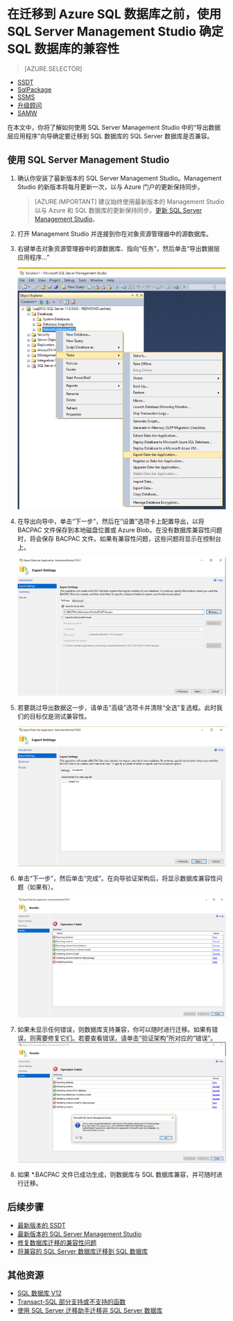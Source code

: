 <properties
   pageTitle="在迁移到 Azure SQL 数据库之前，使用 SQL Server Management Studio 确定 SQL 数据库的兼容性 | Azure"
   description="Azure SQL 数据库, 数据库迁移, SQL 数据库兼容性, 导出数据层应用程序向导"
   services="sql-database"
   documentationCenter=""
   authors="CarlRabeler"
   manager="jhubbard"
   editor=""/>

<tags
   ms.service="sql-database"
   ms.devlang="NA"
   ms.topic="article"
   ms.tgt_pltfrm="NA"
   ms.workload="sqldb-migrate"
   ms.date="08/29/2016"
   ms.author="carlrab"/>

# 在迁移到 Azure SQL 数据库之前，使用 SQL Server Management Studio 确定 SQL 数据库的兼容性

> [AZURE.SELECTOR]
- [SSDT](/documentation/articles/sql-database-cloud-migrate-fix-compatibility-issues-ssdt/)
- [SqlPackage](/documentation/articles/sql-database-cloud-migrate-determine-compatibility-sqlpackage/)
- [SSMS](/documentation/articles/sql-database-cloud-migrate-determine-compatibility-ssms/)
- [升级顾问](http://www.microsoft.com/download/details.aspx?id=48119)
- [SAMW](/documentation/articles/sql-database-cloud-migrate-fix-compatibility-issues/)
 
在本文中，你将了解如何使用 SQL Server Management Studio 中的“导出数据层应用程序”向导确定要迁移到 SQL 数据库的 SQL Server 数据库是否兼容。

## 使用 SQL Server Management Studio

1. 确认你安装了最新版本的 SQL Server Management Studio。Management Studio 的新版本将每月更新一次，以与 Azure 门户的更新保持同步。

 	 > [AZURE.IMPORTANT] 建议始终使用最新版本的 Management Studio 以与 Azure 和 SQL 数据库的更新保持同步。[更新 SQL Server Management Studio](https://msdn.microsoft.com/zh-cn/library/mt238290.aspx)。

2. 打开 Management Studio 并连接到你在对象资源管理器中的源数据库。
3. 右键单击对象资源管理器中的源数据库、指向“任务”，然后单击“导出数据层应用程序...”

	![通过“任务”菜单导出数据层应用程序](./media/sql-database-cloud-migrate/TestForCompatibilityUsingSSMS01.png)

4. 在导出向导中，单击“下一步”，然后在“设置”选项卡上配置导出，以将 BACPAC 文件保存到本地磁盘位置或 Azure Blob。在没有数据库兼容性问题时，将会保存 BACPAC 文件。如果有兼容性问题，这些问题将显示在控制台上。

	![导出设置](./media/sql-database-cloud-migrate/TestForCompatibilityUsingSSMS02.png)

5. 若要跳过导出数据这一步，请单击“高级”选项卡并清除“全选”复选框。此时我们的目标仅是测试兼容性。

	![导出设置](./media/sql-database-cloud-migrate/TestForCompatibilityUsingSSMS03.png)

6. 单击“下一步”，然后单击“完成”。在向导验证架构后，将显示数据库兼容性问题（如果有）。

	![导出设置](./media/sql-database-cloud-migrate/TestForCompatibilityUsingSSMS04.png)

7. 如果未显示任何错误，则数据库支持兼容，你可以随时进行迁移。如果有错误，则需要修复它们。若要查看错误，请单击“验证架构”所对应的“错误”。![导出设置](./media/sql-database-cloud-migrate/TestForCompatibilityUsingSSMS05.png)

8.	如果 *.BACPAC 文件已成功生成，则数据库与 SQL 数据库兼容，并可随时进行迁移。

## 后续步骤

- [最新版本的 SSDT](https://msdn.microsoft.com/zh-cn/library/mt204009.aspx)
- [最新版本的 SQL Server Management Studio](https://msdn.microsoft.com/zh-cn/library/mt238290.aspx)
- [修复数据库迁移的兼容性问题](/documentation/articles/sql-database-cloud-migrate/#fix-database-migration-compatibility-issues)
- [将兼容的 SQL Server 数据库迁移到 SQL 数据库](/documentation/articles/sql-database-cloud-migrate/#migrate-a-compatible-sql-server-database-to-sql-database)

## 其他资源

- [SQL 数据库 V12](/documentation/articles/sql-database-v12-whats-new/)
- [Transact-SQL 部分支持或不支持的函数](/documentation/articles/sql-database-transact-sql-information/)
- [使用 SQL Server 迁移助手迁移非 SQL Server 数据库](http://blogs.msdn.com/b/ssma/)

<!---HONumber=Mooncake_Quality_Review_1202_2016-->